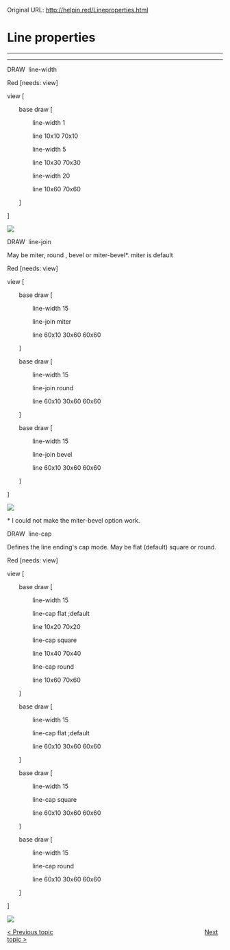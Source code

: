 Original URL: <http://helpin.red/Lineproperties.html>

# Line properties

* * *

* * *

DRAW  line-width

Red \[needs: view]

view [

       base draw [

               line-width 1

               line 10x10 70x10

               line-width 5

               line 10x30 70x30

               line-width 20

               line 10x60 70x60

       ]        

]

![](http://helpin.red/lib/NewItem80.png)

DRAW  line-join

May be miter, round , bevel or miter-bevel\*. miter is default

Red \[needs: view]

view [

       base draw [

               line-width 15

               line-join miter

               line 60x10 30x60 60x60

       ]

       base draw [

               line-width 15

               line-join round

               line 60x10 30x60 60x60

       ]

       base draw [

               line-width 15

               line-join bevel

               line 60x10 30x60 60x60

       ]

]

![](http://helpin.red/lib/NewItem83.png)

\* I could not make the miter-bevel option work.

DRAW  line-cap

Defines the line ending's cap mode. May be flat (default) square or round.

Red \[needs: view]

view [

       base draw [

               line-width 15

               line-cap flat ;default

               line 10x20 70x20

               line-cap square

               line 10x40 70x40

               line-cap round

               line 10x60 70x60

       ]        

       base draw [

               line-width 15

               line-cap flat ;default

               line 60x10 30x60 60x60

       ]

       base draw [

               line-width 15

               line-cap square

               line 60x10 30x60 60x60

       ]

       base draw [

               line-width 15

               line-cap round

               line 60x10 30x60 60x60

       ]

]

![](http://helpin.red/lib/NewItem84.png)

[&lt; Previous topic](http://helpin.red/Draw.html)                                                                                          [Next topic &gt;](http://helpin.red/Colorgradientsandpatterns.html)
